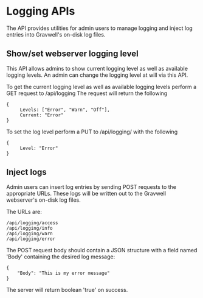 # Logging APIs

The API provides utilities for admin users to manage logging and inject log entries into Gravwell's on-disk log files.

## Show/set webserver logging level

This API allows admins to show current logging level as well as available logging levels.
An admin can change the logging level at will via this API.

To get the current logging level as well as available logging levels perform a GET request to /api/logging
The request will return the following

```
{
     Levels: ["Error", "Warn", "Off"],
     Current: "Error"
}
```

To set the log level perform a PUT to /api/logging/ with the following

```
{
     Level: "Error"
}
```

## Inject logs

Admin users can insert log entries by sending POST requests to the appropriate URLs. These logs will be written out to the Gravwell webserver's on-disk log files.

The URLs are:

```
/api/logging/access
/api/logging/info
/api/logging/warn
/api/logging/error
```

The POST request body should contain a JSON structure with a field named 'Body' containing the desired log message:

```
{
	"Body": "This is my error message"
}
```

The server will return boolean 'true' on success.